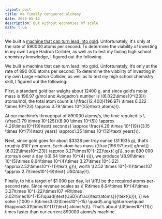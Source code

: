 ```yaml
---
layout: post
title: We finally conquered alchemy
date: 2025-05-12
description: But without economies of scale 
math: true
---
```


We built a [machine that can turn lead into gold](https://www.home.cern/news/news/physics/alice-detects-conversion-lead-gold-lhc). Unfortunately, it's only at the rate of 890000 atoms per second. To determine the viability of investing in my own Large Hadron Collider, as well as to test my fading high school chemistry knowledge, I figured out the following.

We built a machine that can turn lead into gold. Unfortunately, it’s only at the rate of 890 000 atoms per second. To determine the viability of investing in my own Large Hadron Collider, as well as to test my high school chemistry skill, I figured out the following:

First, a standard gold bar weighs about 12400 g, and since gold’s molar mass is 196.97 g/mol and Avogadro’s number is \\(6.022\times10^{23}\\) atoms/mol, the total atom count is \\(\frac{12\,400}{196.97} \times 6.022 \times 10^{23} \approx 3.79 \times 10^{25}\text{ atoms}\\).

At our machine’s throughput of 890000 atoms/s, the time required is \\(\frac{3.79 \times 10^{25}}{8.90 \times 10^{5}} \approx 4.26\times10^{19}\text{ seconds}
 \approx \frac{4.26 \times 10^{19}}{3.15 \times 10^{7}}\text{ years} \approx1.35 \times 10^{12}\text{ years}\\).

Next, since gold goes for about \$3328 per troy ounce (31.1035 g), that’s roughly \$107 per gram. Each atom has mass \\(\frac{196.97\text{ g/mol}}{6.022\times10^{23}}
\approx 3.27\times10^{-22}\text{ g}\\), so at 890 000 atoms/s over a day (\\(8.64 \times 10^{4} s\\)), we produce \\(8.90\times 10^{5}\times 8.64\times 10^{4}\times 3.27\times 10^{-22} \approx2.52\times10^{-11}\text{ g}\\), worth \\(2.52 \times 10^{-11}\times107 \approx 2.7\times10^{-9}\text{ USD/day}\\).

Finally, to hit a target of $1 000 per day, let \\(R\\) be the required atoms‐per‐second rate. Since revenue scales as
\\[
R\times 8.64\times 10^{4}\times 3.27\times 10^{-22}\times107
=R\times 3.02\times10^{-15}\quad(\text{USD}/\frac{\text{atoms}}{\text{s}}),
\\]
we solve \\(1000 = R\times3.02\times10^{-15} \quad\Longrightarrow\quad R\approx3.31\times10^{17}\text{ atoms/s}\\). That’s about \\(3\times10^{11}\\) times faster than our current 890000 atoms/s machine.